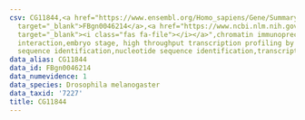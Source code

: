 ```yaml
---
csv: CG11844,<a href="https://www.ensembl.org/Homo_sapiens/Gene/Summary?db=core;g=FBgn0046214"
  target="_blank">FBgn0046214</a>,<a href="https://www.ncbi.nlm.nih.gov/pubmed/15998452"
  target="_blank"><i class="fas fa-file"></i></a>",chromatin immunoprecipitation assay,direct
  interaction,embryo stage, high throughput transcription profiling by microarray,nucleotide
  sequence identification,nucleotide sequence identification,transcriptional regulation,
data_alias: CG11844
data_id: FBgn0046214
data_numevidence: 1
data_species: Drosophila melanogaster
data_taxid: '7227'
title: CG11844
---
```

